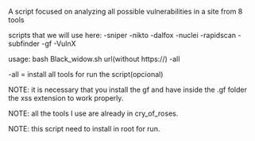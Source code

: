 A script focused on analyzing all possible vulnerabilities in a site from 
 8 tools 

scripts that we will use here:
-sniper
-nikto
-dalfox
-nuclei
-rapidscan
-subfinder
-gf
-VulnX

usage:
bash Black_widow.sh url(without https://) -all

-all = install all tools for run the script(opcional) 

NOTE: it is necessary that you install the gf and have inside
the .gf folder the xss extension to work properly.


NOTE: all the tools I use are already in cry_of_roses.

NOTE: this script need to install in root for run.